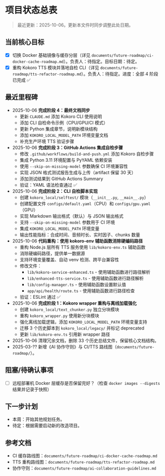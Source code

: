 # 项目状态总表

> 最近更新：2025-10-06。更新本文件时同步调整此处日期。

## 当前核心目标
- [x] 切换 Docker 基础镜像与缓存分层（详见 `documents/future-roadmap/ci-docker-cache-roadmap.md`）。负责人：待指定。目标日期：待定。
- [x] 重构 Kokoro TTS 模块并落地自检 CLI（详见 `documents/future-roadmap/tts-refactor-roadmap.md`）。负责人：待指定。进度：全部 4 阶段已完成 ✅

## 最近里程碑
- 2025-10-06 **完成阶段 4：最终文档同步**
  - 更新 `CLAUDE.md` 添加 Kokoro CLI 使用说明
  - 添加 CLI 自检命令示例（CPU/GPU/CI 模式）
  - 更新 Python 集成章节，说明新模块结构
  - 添加 `KOKORO_LOCAL_MODEL_PATH` 环境变量文档
  - 补充生产环境 TTS 验证步骤
- 2025-10-06 **完成阶段 3：GitHub Actions 集成自检步骤**
  - 修改 `.github/workflows/build-and-push.yml` 添加 Kokoro 自检步骤
  - 集成 Python 3.11 环境配置与 PyYAML 依赖安装
  - 使用 `--skip-on-missing-model` 参数确保 CI 环境兼容性
  - 实现 JSON 格式测试报告生成与上传（artifact 保留 30 天）
  - 添加测试结果到 GitHub Actions Summary
  - 验证：YAML 语法检查通过 ✅
- 2025-10-06 **完成阶段 2：CLI 自检脚本实现**
  - 创建 `kokoro_local/selftest/` 模块（`__init__.py`, `__main__.py`）
  - 创建配置文件 `configs/default.yaml`（CPU）和 `configs/gpu.yaml`（GPU）
  - 实现 Markdown 输出格式（默认）与 JSON 输出格式
  - 支持 `--skip-on-missing-model` 参数用于 CI 环境
  - 集成 `KOKORO_LOCAL_MODEL_PATH` 环境变量
  - 输出性能指标：合成时间、音频时长、实时因子、chunks 数量
- 2025-10-06 **代码重构：使用 kokoro-env 辅助函数消除硬编码路径**
  - 重构 Node.js 层所有 TTS 服务使用 `lib/kokoro-env.ts` 辅助函数
  - 消除硬编码路径，提供单一数据源
  - 支持环境变量覆盖、自动 venv 检测、跨平台兼容性
  - 修改文件：
    - `lib/kokoro-service-enhanced.ts` - 使用辅助函数进行路径解析
    - `lib/enhanced-tts-service.ts` - 使用辅助函数进行路径解析
    - `lib/config-manager.ts` - 使用辅助函数设置默认值
    - `app/api/health/route.ts` - 使用辅助函数进行路径检查
  - 验证：ESLint 通过 ✅
- 2025-10-06 **完成阶段 1：Kokoro wrapper 重构与离线加载强化**
  - 创建 `kokoro_local/text_chunker.py` 独立分块模块
  - 重构 `kokoro_wrapper.py` 使用新分块模块
  - 强化离线加载逻辑，添加 `KOKORO_LOCAL_MODEL_PATH` 环境变量支持
  - 迁移 3 个历史脚本到 `kokoro_local/legacy/` 并标记 deprecated
  - 更新 `lib/kokoro-env.ts` 引用新 wrapper 路径
- 2025-10-06 清理冗余文档，删除 33 个历史总结文件，保留核心文档结构。
- 2025-03-?? 新增《AI 协作守则》与 CI/TTS 路线图（`documents/future-roadmap/`）。

## 阻塞/待确认事项
- [ ] 远程部署机 Docker 层缓存是否保留完好？（检查 `docker images --digests` 结果并记录于快照）

## 下一步计划
- 本周：开始其他规划任务。
- 待定：根据需要启动新的改造项目。

## 参考文档
- CI 缓存路线图：`documents/future-roadmap/ci-docker-cache-roadmap.md`
- TTS 重构路线图：`documents/future-roadmap/tts-refactor-roadmap.md`
- 协作守则：`documents/future-roadmap/ai-collaboration-guidelines.md`
